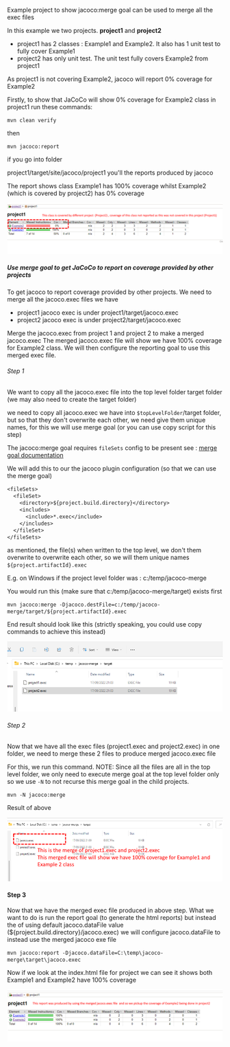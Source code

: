 Example project to show jacoco:merge goal can be used to merge
all the exec files

In this example we two projects. **project1** and **project2** 

- project1 has 2 classes : Example1 and Example2. It also has 1 unit test to fully cover Example1
- project2 has only unit test. The unit test fully covers Example2 from project1
 
As project1 is not covering Example2, jacoco will report 0% coverage for Example2



Firstly, to show that JaCoCo will show 0% coverage for Example2 class in project1  run these commands:


```
mvn clean verify
```

then

```
mvn jacoco:report
```

if you go into folder 

project1/target/site/jacoco/project1 you'll the reports produced by jacoco

The report shows class Example1 has 100% coverage whilst Example2 (which is covered by project2) has 0% coverage

![img.png](default-reporting-coverage-report.png)

##### Use merge goal to get JaCoCo to report on coverage provided by other projects

To get jacoco to report coverage provided by other projects. We need to merge all the jacoco.exec files we have



- project1 jacoco exec is under project1/target/jacoco.exec 
- project2 jacoco exec is under project2/target/jacoco.exec

Merge the jacoco.exec from project 1 and project 2 to make a merged jacoco.exec The merged jacoco.exec file will show we have 100% coverage for Example2 class. We will then configure the reporting goal to use this merged exec file.

###### Step 1



We want to copy all the jacoco.exec file into the top level folder target folder (we may also need to create the target folder)


we need to copy all jacoco.exec we have into  `$topLevelFolder`/target folder,  but so that they don't overwrite each other, we need give
them unique names, for this we will use merge goal (or you can use copy script for this step)

The jacoco:merge goal requires ``fileSets`` config to be present see : [merge goal documentation](https://www.eclemma.org/jacoco/trunk/doc/merge-mojo.html)

We will add this to our the jacoco plugin configuration (so that we can use the merge goal)


```
<fileSets>
  <fileSet>
    <directory>${project.build.directory}</directory>
    <includes>
      <include>*.exec</include>
    </includes>
  </fileSet>
</fileSets>

```

as mentioned, the file(s) when written to the top level, we don't them overwrite to overwrite each other,  so we will them unique names `${project.artifactId}.exec` 

E.g. on Windows if the project level  folder was :  c:/temp/jacoco-merge

You would run this  (make sure that c:/temp/jacoco-merge/target) exists first
```
mvn jacoco:merge -Djacoco.destFile=c:/temp/jacoco-merge/target/${project.artifactId}.exec
```

End result should look like this (strictly speaking, you could use copy commands to achieve this instead)

![img.png](exec-files-in-top-level-target-folder.png)


######  Step 2

Now that we have all the exec files  (project1.exec and project2.exec) in one folder, we need to merge these 2 files to produce merged jacoco.exec file

For this, we run this command.  NOTE: Since all the files are all in the top level folder, we only need to execute merge goal  at the top level folder only so we use `-N` to not recurse this merge goal in the child projects.

```
mvn -N jacoco:merge
```

Result of above

![img.png](merged-jacoco-exec-file.png)



#### Step 3

Now that we have the merged exec file produced in above step. What we want to do is run the report goal (to generate the html reports) but instead the of using default jacoco.dataFile value (${project.build.directory}/jacoco.exec)  we will configure jacoco.dataFile to instead use the merged jacoco exe file 


```
mvn jacoco:report -Djacoco.dataFile=C:\temp\jacoco-merge\target\jacoco.exec
```

Now if we look at the index.html file for project we can see it shows both Example1 and Example2 have 100% coverage 

![img.png](reporting-after-using-merged-exec-file.png)









